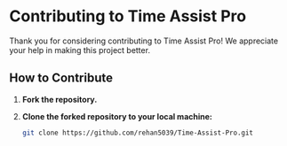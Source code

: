 # Contributing to Time Assist Pro

Thank you for considering contributing to Time Assist Pro! We appreciate your help in making this project better.

## How to Contribute

1. **Fork the repository.**

2. **Clone the forked repository to your local machine:**
   ```bash
   git clone https://github.com/rehan5039/Time-Assist-Pro.git
